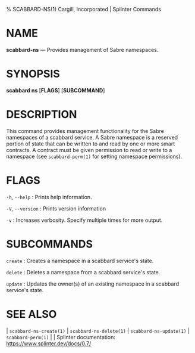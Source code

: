 % SCABBARD-NS(1) Cargill, Incorporated | Splinter Commands
<!--
  Copyright 2018-2021 Cargill Incorporated
  Licensed under Creative Commons Attribution 4.0 International License
  https://creativecommons.org/licenses/by/4.0/
-->

NAME
====

**scabbard-ns** — Provides management of Sabre namespaces.

SYNOPSIS
========

**scabbard ns** \[**FLAGS**\] \[**SUBCOMMAND**\]

DESCRIPTION
===========
This command provides management functionality for the Sabre namespaces of a
scabbard service. A Sabre namespace is a reserved portion of state that
can be written to and read by one or more smart contracts. A contract must be
given permission to read or write to a namespace (see `scabbard-perm(1)` for
setting namespace permissions).

FLAGS
=====
`-h`, `--help`
: Prints help information.

`-V`, `--version`
: Prints version information

`-v`
: Increases verbosity. Specify multiple times for more output.

SUBCOMMANDS
===========
`create`
: Creates a namespace in a scabbard service's state.

`delete`
: Deletes a namespace from a scabbard service's state.

`update`
: Updates the owner(s) of an existing namespace in a scabbard service's state.

SEE ALSO
========
| `scabbard-ns-create(1)`
| `scabbard-ns-delete(1)`
| `scabbard-ns-update(1)`
| `scabbard-perm(1)`
|
| Splinter documentation: https://www.splinter.dev/docs/0.7/
